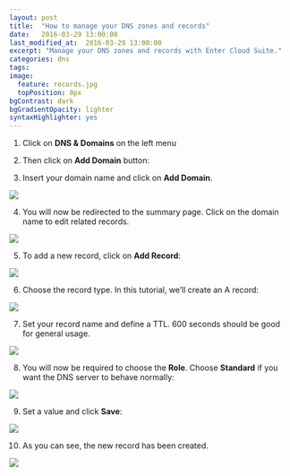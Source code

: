 ```yaml
---
layout: post
title:  "How to manage your DNS zones and records"
date:   2016-03-29 13:00:00
last_modified_at:  2016-03-29 13:00:00
excerpt: "Manage your DNS zones and records with Enter Cloud Suite."
categories: dns
tags:
image:
  feature: records.jpg
  topPosition: 0px
bgContrast: dark
bgGradientOpacity: lighter
syntaxHighlighter: yes
---
```

1. Click on **DNS & Domains** on the left menu

2. Then click on **Add Domain** button:

3. Insert your domain name and click on **Add Domain**.
<img class="responsive-guide-img" src="{{ site.baseurl_posts_img }}ecs-dns-records-03.png">

4. You will now be redirected to the summary page. Click on the domain name to edit related records.
<img class="responsive-guide-img" src="{{ site.baseurl_posts_img }}ecs-dns-records-04.png">

5. To add a new record, click on **Add Record**:
<img class="responsive-guide-img" src="{{ site.baseurl_posts_img }}ecs-dns-records-05.png">

6. Choose the record type. In this tutorial, we’ll create an A record:
<img class="responsive-guide-img" src="{{ site.baseurl_posts_img }}ecs-dns-records-06.png">

7. Set your record name and define a TTL. 600 seconds should be good for general usage.
<img class="responsive-guide-img" src="{{ site.baseurl_posts_img }}ecs-dns-records-07.png">

8. You will now be required to choose the **Role**. Choose **Standard** if you want the DNS server to behave normally:
<img class="responsive-guide-img" src="{{ site.baseurl_posts_img }}ecs-dns-records-08.png">

9. Set a value and click **Save**:
<img class="responsive-guide-img" src="{{ site.baseurl_posts_img }}ecs-dns-records-09.png">

10. As you can see, the new record has been created.
<img class="responsive-guide-img" src="{{ site.baseurl_posts_img }}ecs-dns-records-10.png">